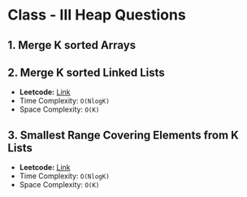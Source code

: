 # Class - III Heap Questions

## 1. Merge K sorted Arrays
 
## 2. Merge K sorted Linked Lists
- **Leetcode:** [Link](https://leetcode.com/problems/merge-k-sorted-lists/)
- Time Complexity: `O(NlogK)`
- Space Complexity: `O(K)`

## 3. Smallest Range Covering Elements from K Lists
- **Leetcode:** [Link](https://leetcode.com/problems/smallest-range-covering-elements-from-k-lists/)
- Time Complexity: `O(NlogK)`
- Space Complexity: `O(K)`
